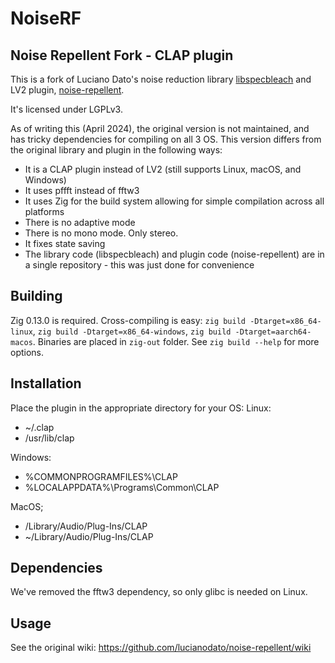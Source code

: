 # NoiseRF
## Noise Repellent Fork - CLAP plugin

This is a fork of Luciano Dato's noise reduction library [libspecbleach](https://github.com/lucianodato/libspecbleach) and LV2 plugin, [noise-repellent](https://github.com/lucianodato/noise-repellent).

It's licensed under LGPLv3.

As of writing this (April 2024), the original version is not maintained, and has tricky dependencies for compiling on all 3 OS. This version differs from the original library and plugin in the following ways:
- It is a CLAP plugin instead of LV2 (still supports Linux, macOS, and Windows)
- It uses pffft instead of fftw3
- It uses Zig for the build system allowing for simple compilation across all platforms
- There is no adaptive mode
- There is no mono mode. Only stereo.
- It fixes state saving
- The library code (libspecbleach) and plugin code (noise-repellent) are in a single repository - this was just done for convenience

## Building
Zig 0.13.0 is required. Cross-compiling is easy: `zig build -Dtarget=x86_64-linux`, `zig build -Dtarget=x86_64-windows`, `zig build -Dtarget=aarch64-macos`. Binaries are placed in `zig-out` folder. See `zig build --help` for more options.

## Installation
Place the plugin in the appropriate directory for your OS:
Linux:
  - ~/.clap
  - /usr/lib/clap

Windows:
  - %COMMONPROGRAMFILES%\CLAP
  - %LOCALAPPDATA%\Programs\Common\CLAP

MacOS;
  - /Library/Audio/Plug-Ins/CLAP
  - ~/Library/Audio/Plug-Ins/CLAP

## Dependencies
We've removed the fftw3 dependency, so only glibc is needed on Linux.

## Usage
See the original wiki: https://github.com/lucianodato/noise-repellent/wiki
